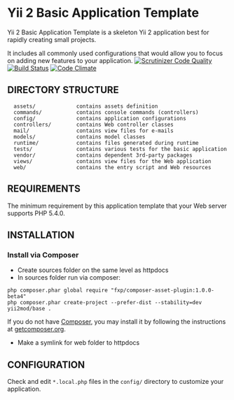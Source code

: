 Yii 2 Basic Application Template
================================

Yii 2 Basic Application Template is a skeleton Yii 2 application best for
rapidly creating small projects.

It includes all commonly used configurations that would allow you to focus on adding new
features to your application.
[![Scrutinizer Code Quality](https://scrutinizer-ci.com/g/yii2mod/base/badges/quality-score.png?b=master)](https://scrutinizer-ci.com/g/yii2mod/base/?branch=master) 
[![Build Status](https://scrutinizer-ci.com/g/yii2mod/base/badges/build.png?b=master)](https://scrutinizer-ci.com/g/yii2mod/base/build-status/master)
[![Code Climate](https://codeclimate.com/github/yii2mod/base/badges/gpa.svg)](https://codeclimate.com/github/yii2mod/base)


DIRECTORY STRUCTURE
-------------------

      assets/             contains assets definition
      commands/           contains console commands (controllers)
      config/             contains application configurations
      controllers/        contains Web controller classes
      mail/               contains view files for e-mails
      models/             contains model classes
      runtime/            contains files generated during runtime
      tests/              contains various tests for the basic application
      vendor/             contains dependent 3rd-party packages
      views/              contains view files for the Web application
      web/                contains the entry script and Web resources



REQUIREMENTS
------------

The minimum requirement by this application template that your Web server supports PHP 5.4.0.


INSTALLATION
------------

### Install via Composer

* Create sources folder on the same level as httpdocs
* In sources folder run via composer:
~~~
php composer.phar global require "fxp/composer-asset-plugin:1.0.0-beta4"
php composer.phar create-project --prefer-dist --stability=dev yii2mod/base .
~~~
If you do not have [Composer](http://getcomposer.org/), you may install it by following the instructions
at [getcomposer.org](http://getcomposer.org/doc/00-intro.md#installation-nix).
* Make a symlink for web folder to httpdocs

CONFIGURATION
-------------
Check and edit `*.local.php` files in the `config/` directory to customize your application.
